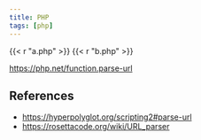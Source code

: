 ```yaml
---
title: PHP
tags: [php]
---
```


{{< r "a.php" >}}
{{< r "b.php" >}}

<https://php.net/function.parse-url>

## References

- <https://hyperpolyglot.org/scripting2#parse-url>
- <https://rosettacode.org/wiki/URL_parser>
